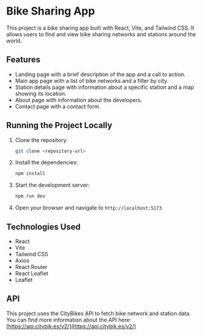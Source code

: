 # Bike Sharing App

This project is a bike sharing app built with React, Vite, and Tailwind CSS. It allows users to find and view bike sharing networks and stations around the world.

## Features

-   Landing page with a brief description of the app and a call to action.
-   Main app page with a list of bike networks and a filter by city.
-   Station details page with information about a specific station and a map showing its location.
-   About page with information about the developers.
-   Contact page with a contact form.

## Running the Project Locally

1. Clone the repository:

    ```bash
    git clone <repository-url>
    ```

2. Install the dependencies:

    ```bash
    npm install
    ```

3. Start the development server:

    ```bash
    npm run dev
    ```

4. Open your browser and navigate to `http://localhost:5173`.

## Technologies Used

-   React
-   Vite
-   Tailwind CSS
-   Axios
-   React Router
-   React Leaflet
-   Leaflet

## API

This project uses the CityBikes API to fetch bike network and station data. You can find more information about the API here: [https://api.citybik.es/v2/](https://api.citybik.es/v2/)
